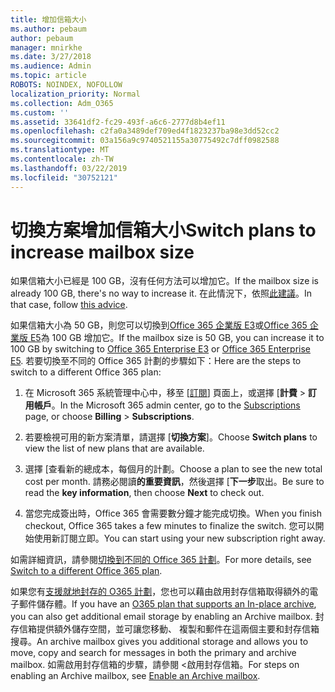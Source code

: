```yaml
---
title: 增加信箱大小
ms.author: pebaum
author: pebaum
manager: mnirkhe
ms.date: 3/27/2018
ms.audience: Admin
ms.topic: article
ROBOTS: NOINDEX, NOFOLLOW
localization_priority: Normal
ms.collection: Adm_O365
ms.custom: ''
ms.assetid: 33641df2-fc29-493f-a6c6-2777d8b4ef11
ms.openlocfilehash: c2fa0a3489def709ed4f1823237ba98e3dd52cc2
ms.sourcegitcommit: 03a156a9c9740521155a30775492c7dff0982588
ms.translationtype: MT
ms.contentlocale: zh-TW
ms.lasthandoff: 03/22/2019
ms.locfileid: "30752121"
---
```

# <a name="switch-plans-to-increase-mailbox-size"></a><span data-ttu-id="bd4a0-102">切換方案增加信箱大小</span><span class="sxs-lookup"><span data-stu-id="bd4a0-102">Switch plans to increase mailbox size</span></span>

<span data-ttu-id="bd4a0-103">如果信箱大小已經是 100 GB，沒有任何方法可以增加它。</span><span class="sxs-lookup"><span data-stu-id="bd4a0-103">If the mailbox size is already 100 GB, there's no way to increase it.</span></span> <span data-ttu-id="bd4a0-104">在此情況下，依照[此建議](https://support.office.com/client/e57572ff-0ba7-4782-ba5d-cdac3142ea71)。</span><span class="sxs-lookup"><span data-stu-id="bd4a0-104">In that case, follow [this advice](https://support.office.com/client/e57572ff-0ba7-4782-ba5d-cdac3142ea71).</span></span> 
  
<span data-ttu-id="bd4a0-105">如果信箱大小為 50 GB，則您可以切換到[Office 365 企業版 E3](https://products.office.com/business/office-365-enterprise-e3-business-software)或[Office 365 企業版 E5](https://products.office.com/business/office-365-enterprise-e5-business-software)為 100 GB 增加它。</span><span class="sxs-lookup"><span data-stu-id="bd4a0-105">If the mailbox size is 50 GB, you can increase it to 100 GB by switching to [Office 365 Enterprise E3](https://products.office.com/business/office-365-enterprise-e3-business-software) or [Office 365 Enterprise E5](https://products.office.com/business/office-365-enterprise-e5-business-software).</span></span> <span data-ttu-id="bd4a0-106">若要切換至不同的 Office 365 計劃的步驟如下：</span><span class="sxs-lookup"><span data-stu-id="bd4a0-106">Here are the steps to switch to a different Office 365 plan:</span></span>
  
1. <span data-ttu-id="bd4a0-107">在 Microsoft 365 系統管理中心中，移至 [[訂閱](https://go.microsoft.com/fwlink/p/?linkid=842054)] 頁面上，或選擇 [**計費** \> **訂用帳戶**。</span><span class="sxs-lookup"><span data-stu-id="bd4a0-107">In the Microsoft 365 admin center, go to the [Subscriptions](https://go.microsoft.com/fwlink/p/?linkid=842054) page, or choose **Billing** \> **Subscriptions**.</span></span>
    
2. <span data-ttu-id="bd4a0-108">若要檢視可用的新方案清單，請選擇 [**切換方案**]。</span><span class="sxs-lookup"><span data-stu-id="bd4a0-108">Choose **Switch plans** to view the list of new plans that are available.</span></span> 
    
3. <span data-ttu-id="bd4a0-109">選擇 [查看新的總成本，每個月的計劃。</span><span class="sxs-lookup"><span data-stu-id="bd4a0-109">Choose a plan to see the new total cost per month.</span></span> <span data-ttu-id="bd4a0-110">請務必閱讀**的重要資訊**，然後選擇 [**下一步**取出。</span><span class="sxs-lookup"><span data-stu-id="bd4a0-110">Be sure to read the **key information**, then choose **Next** to check out.</span></span> 
    
4. <span data-ttu-id="bd4a0-111">當您完成簽出時，Office 365 會需要數分鐘才能完成切換。</span><span class="sxs-lookup"><span data-stu-id="bd4a0-111">When you finish checkout, Office 365 takes a few minutes to finalize the switch.</span></span> <span data-ttu-id="bd4a0-112">您可以開始使用新訂閱立即。</span><span class="sxs-lookup"><span data-stu-id="bd4a0-112">You can start using your new subscription right away.</span></span>
    
<span data-ttu-id="bd4a0-113">如需詳細資訊，請參閱[切換到不同的 Office 365 計劃](https://support.office.com/article/73318661-8f33-478b-bcc7-fb8d69dbb22a)。</span><span class="sxs-lookup"><span data-stu-id="bd4a0-113">For more details, see [Switch to a different Office 365 plan](https://support.office.com/article/73318661-8f33-478b-bcc7-fb8d69dbb22a).</span></span>
  
<span data-ttu-id="bd4a0-114">如果您有[支援就地封存的 O365 計劃](https://docs.microsoft.com/en-us/office365/servicedescriptions/exchange-online-archiving-service-description/exchange-online-archiving-service-description)，您也可以藉由啟用封存信箱取得額外的電子郵件儲存體。</span><span class="sxs-lookup"><span data-stu-id="bd4a0-114">If you have an [O365 plan that supports an In-place archive](https://docs.microsoft.com/en-us/office365/servicedescriptions/exchange-online-archiving-service-description/exchange-online-archiving-service-description), you can also get additional email storage by enabling an Archive mailbox.</span></span>  <span data-ttu-id="bd4a0-115">封存信箱提供額外儲存空間，並可讓您移動、 複製和郵件在這兩個主要和封存信箱搜尋。</span><span class="sxs-lookup"><span data-stu-id="bd4a0-115">An archive mailbox gives you additional storage and allows you to move, copy and search for messages in both the primary and archive mailbox.</span></span> <span data-ttu-id="bd4a0-116">如需啟用封存信箱的步驟，請參閱 <<c0>啟用封存信箱。</span><span class="sxs-lookup"><span data-stu-id="bd4a0-116">For steps on enabling an Archive mailbox, see [Enable an Archive mailbox](https://docs.microsoft.com/en-us/office365/securitycompliance/enable-archive-mailboxes).</span></span>
